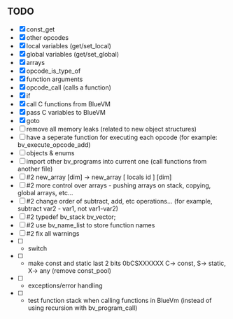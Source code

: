 ## TODO
- [x] const_get
- [x] other opcodes
- [x] local variables (get/set_local)
- [x] global variables (get/set_global)
- [x] arrays
- [x] opcode_is_type_of
- [x] function arguments
- [x] opcode_call (calls a function)
- [x] if
- [x] call C functions from BlueVM
- [x] pass C variables to BlueVM
- [x] goto
- [ ] remove all memory leaks (related to new object structures)
- [ ] have a seperate function for executing each opcode (for example: bv_execute_opcode_add)
- [ ] objects & enums
- [ ] import other bv_programs into current one (call functions from another file)
- [ ] #2 new_array [dim] -> new_array [ locals id ] [dim]
- [ ] #2 more control over arrays - pushing arrays on stack, copying, global arrays, etc...
- [ ] #2 change order of subtract, add, etc operations... (for example, subtract var2 - var1, not var1-var2)
- [ ] #2 typedef bv_stack bv_vector;
- [ ] #2 use bv_name_list to store function names
- [ ] #2 fix all warnings
- [ ] + switch
- [ ] + make const and static last 2 bits 0bCSXXXXXX C-> const, S-> static, X-> any (remove const_pool)
- [ ] + exceptions/error handling
- [ ] + test function stack when calling functions in BlueVm (instead of using recursion with bv_program_call)